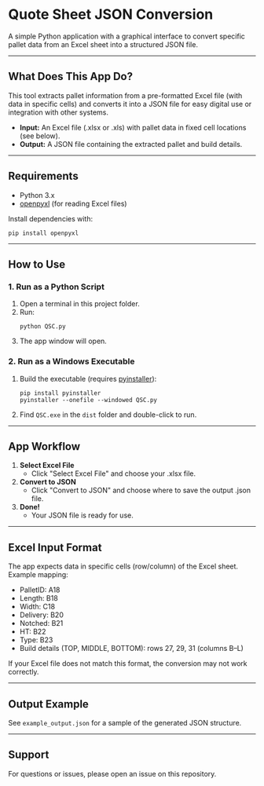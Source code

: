 # Quote Sheet JSON Conversion

A simple Python application with a graphical interface to convert specific pallet data from an Excel sheet into a structured JSON file.

---

## What Does This App Do?

This tool extracts pallet information from a pre-formatted Excel file (with data in specific cells) and converts it into a JSON file for easy digital use or integration with other systems.

- **Input:** An Excel file (.xlsx or .xls) with pallet data in fixed cell locations (see below).
- **Output:** A JSON file containing the extracted pallet and build details.

---

## Requirements

- Python 3.x
- [openpyxl](https://pypi.org/project/openpyxl/) (for reading Excel files)

Install dependencies with:

```
pip install openpyxl
```

---

## How to Use

### 1. Run as a Python Script

1. Open a terminal in this project folder.
2. Run:
   ```
   python QSC.py
   ```
3. The app window will open.

### 2. Run as a Windows Executable

1. Build the executable (requires [pyinstaller](https://pypi.org/project/pyinstaller/)):
   ```
   pip install pyinstaller
   pyinstaller --onefile --windowed QSC.py
   ```
2. Find `QSC.exe` in the `dist` folder and double-click to run.

---

## App Workflow

1. **Select Excel File**
   - Click "Select Excel File" and choose your .xlsx file.
2. **Convert to JSON**
   - Click "Convert to JSON" and choose where to save the output .json file.
3. **Done!**
   - Your JSON file is ready for use.

---

## Excel Input Format

The app expects data in specific cells (row/column) of the Excel sheet. Example mapping:

- PalletID: A18
- Length: B18
- Width: C18
- Delivery: B20
- Notched: B21
- HT: B22
- Type: B23
- Build details (TOP, MIDDLE, BOTTOM): rows 27, 29, 31 (columns B–L)

If your Excel file does not match this format, the conversion may not work correctly.

---

## Output Example

See `example_output.json` for a sample of the generated JSON structure.

---

## Support

For questions or issues, please open an issue on this repository.
